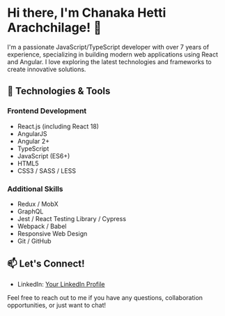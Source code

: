 # Hi there, I'm Chanaka Hetti Arachchilage! 👋

I'm a passionate JavaScript/TypeScript developer with over 7 years of experience, specializing in building modern web applications using React and Angular. I love exploring the latest technologies and frameworks to create innovative solutions.

## 🔧 Technologies & Tools

### Frontend Development
- React.js (including React 18)
- AngularJS
- Angular 2+
- TypeScript
- JavaScript (ES6+)
- HTML5
- CSS3 / SASS / LESS

### Additional Skills
- Redux / MobX
- GraphQL
- Jest / React Testing Library / Cypress
- Webpack / Babel
- Responsive Web Design
- Git / GitHub

<!--
## 🚀 Projects

### [Project Name](link-to-project)
Description of the project and your role/contributions.

### [Project Name](link-to-project)
Description of the project and your role/contributions.

### [Project Name](link-to-project)
Description of the project and your role/contributions.
-->

<!--
## 📝 Blog & Articles

I occasionally write about web development, JavaScript, React, and Angular on my [blog](link-to-blog). Here are a few popular posts:

- [Title of the Article](link-to-article)
- [Title of the Article](link-to-article)
- [Title of the Article](link-to-article)
-->

## 📫 Let's Connect!

- LinkedIn: [Your LinkedIn Profile](https://uk.linkedin.com/in/chanaka-hettiarachchi)
<!--
- Twitter: [@YourTwitterHandle](link-to-Twitter)
- Website: [Your Portfolio or Personal Website](link-to-website)
-->

Feel free to reach out to me if you have any questions, collaboration opportunities, or just want to chat!
